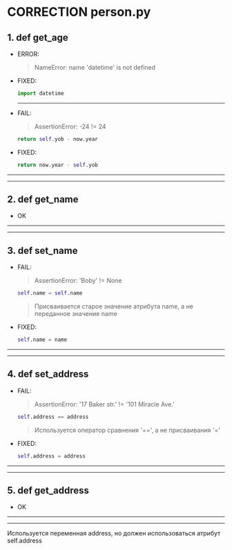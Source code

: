 # CORRECTION person.py

## 1. def get_age
- ERROR:
    > NameError: name 'datetime' is not defined

- FIXED:
    ```python
    import datetime
    ```
    ***

- FAIL:
    > AssertionError: -24 != 24
    ```python
    return self.yob - now.year
    ```
- FIXED:
    ```python
    return now.year - self.yob
    ```
***
***

## 2. def get_name
- OK
***
***

## 3. def set_name
- FAIL:
    > AssertionError: 'Boby' != None
    ```python
    self.name = self.name
    ```
    > Присваивается старое значение атрибута name, а не переданное значение name
- FIXED:
    ```python
    self.name = name
    ```
***
***

## 4. def set_address
- FAIL:
    > AssertionError: '17 Baker str.' != '101 Miracle Ave.'
    ```python
    self.address == address
    ```
    > Используется оператор сравнения '==', а не присваивания '='
- FIXED:
    ```python
    self.address = address
    ```
***
***

## 5. def get_address
- OK
***
***



Используется переменная address, но должен использоваться атрибут self.address
